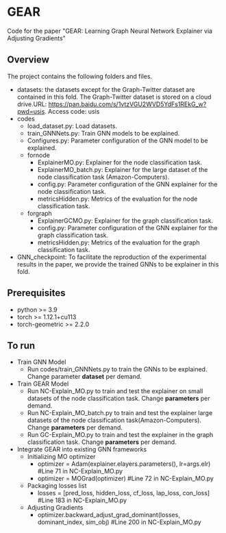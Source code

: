 # GEAR
Code for the paper "GEAR: Learning Graph Neural Network Explainer via Adjusting Gradients"

## Overview
The project contains the following folders and files.
- datasets: the datasets except for the Graph-Twitter dataset are contained in this fold. The Graph-Twitter dataset is stored on a cloud drive.URL: https://pan.baidu.com/s/1vtzVGU2WVD5YdFs1REkG_w?pwd=usis. Access code: usis
- codes
	- load_dataset.py: Load datasets.
  	- train_GNNNets.py: Train GNN models to be explained.
	- Configures.py: Parameter configuration of the GNN model to be explained.
	- fornode
		- ExplainerMO.py: Explainer for the node classification task.
		- ExplainerMO_batch.py: Explainer for the large dataset of the node classification task (Amazon-Computers).
		- config.py: Parameter configuration of the GNN explainer for the node classification task.
	  	- metricsHidden.py: Metrics of the evaluation for the node classification task.
	- forgraph
	  	- ExplainerGCMO.py: Explainer for the graph classification task.
	  	- config.py: Parameter configuration of the GNN explainer for the graph classification task.
	  	- metricsHidden.py: Metrics of the evaluation for the graph classification task.
- GNN_checkpoint: To facilitate the reproduction of the experimental results in the paper, we provide the trained GNNs to be explainer in this fold.

## Prerequisites
- python >= 3.9
- torch >= 1.12.1+cu113
- torch-geometric >= 2.2.0

## To run
- Train GNN Model
	- Run codes/train_GNNNets.py to train the GNNs to be explained. Change parameter **dataset** per demand.
- Train GEAR Model
	- Run NC-Explain_MO.py to train and test the explainer on small datasets of the node classification task. Change **parameters** per demand.
	- Run NC-Explain_MO_batch.py to train and test the explainer large datasets of the node classification task(Amazon-Computers). Change **parameters** per demand.
	- Run GC-Explain_MO.py to train and test the explainer in the graph classification task. Change **parameters** per demand.
- Integrate GEAR into existing GNN frameworks
  	- Initializing MO optimizer
  	  	- optimizer = Adam(explainer.elayers.parameters(), lr=args.elr)  #Line 71 in NC-Explain_MO.py
		- optimizer = MOGrad(optimizer)  #Line 72 in NC-Explain_MO.py
  	- Packaging losses list
  	  	- losses = [pred_loss, hidden_loss, cf_loss, lap_loss, con_loss]  #Line 183 in NC-Explain_MO.py
  	- Adjusting Gradients
  	  	- optimizer.backward_adjust_grad_dominant(losses, dominant_index, sim_obj)  #Line 200 in NC-Explain_MO.py
